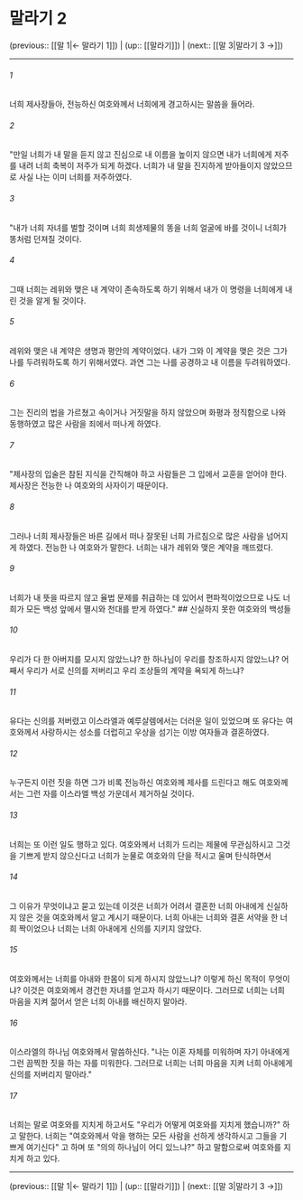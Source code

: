 # 말라기 2

(previous:: [[말 1|← 말라기 1]]) | (up:: [[말라기]]) | (next:: [[말 3|말라기 3 →]])

***




###### 1 

너희 제사장들아, 전능하신 여호와께서 너희에게 경고하시는 말씀을 들어라. 



###### 2 

"만일 너희가 내 말을 듣지 않고 진심으로 내 이름을 높이지 않으면 내가 너희에게 저주를 내려 너희 축복이 저주가 되게 하겠다. 너희가 내 말을 진지하게 받아들이지 않았으므로 사실 나는 이미 너희를 저주하였다. 



###### 3 

"내가 너희 자녀를 벌할 것이며 너희 희생제물의 똥을 너희 얼굴에 바를 것이니 너희가 똥처럼 던져질 것이다. 



###### 4 

그때 너희는 레위와 맺은 내 계약이 존속하도록 하기 위해서 내가 이 명령을 너희에게 내린 것을 알게 될 것이다. 



###### 5 

레위와 맺은 내 계약은 생명과 평안의 계약이었다. 내가 그와 이 계약을 맺은 것은 그가 나를 두려워하도록 하기 위해서였다. 과연 그는 나를 공경하고 내 이름을 두려워하였다. 



###### 6 

그는 진리의 법을 가르쳤고 속이거나 거짓말을 하지 않았으며 화평과 정직함으로 나와 동행하였고 많은 사람을 죄에서 떠나게 하였다. 



###### 7 

"제사장의 입술은 참된 지식을 간직해야 하고 사람들은 그 입에서 교훈을 얻어야 한다. 제사장은 전능한 나 여호와의 사자이기 때문이다. 



###### 8 

그러나 너희 제사장들은 바른 길에서 떠나 잘못된 너희 가르침으로 많은 사람을 넘어지게 하였다. 전능한 나 여호와가 말한다. 너희는 내가 레위와 맺은 계약을 깨뜨렸다. 



###### 9 

너희가 내 뜻을 따르지 않고 율법 문제를 취급하는 데 있어서 편파적이었으므로 나도 너희가 모든 백성 앞에서 멸시와 천대를 받게 하였다." ## 신실하지 못한 여호와의 백성들 



###### 10 

우리가 다 한 아버지를 모시지 않았느냐? 한 하나님이 우리를 창조하시지 않았느냐? 어째서 우리가 서로 신의를 저버리고 우리 조상들의 계약을 욕되게 하느냐? 



###### 11 

유다는 신의를 저버렸고 이스라엘과 예루살렘에서는 더러운 일이 있었으며 또 유다는 여호와께서 사랑하시는 성소를 더럽히고 우상을 섬기는 이방 여자들과 결혼하였다. 



###### 12 

누구든지 이런 짓을 하면 그가 비록 전능하신 여호와께 제사를 드린다고 해도 여호와께서는 그런 자를 이스라엘 백성 가운데서 제거하실 것이다. 



###### 13 

너희는 또 이런 일도 행하고 있다. 여호와께서 너희가 드리는 제물에 무관심하시고 그것을 기쁘게 받지 않으신다고 너희가 눈물로 여호와의 단을 적시고 울며 탄식하면서 



###### 14 

그 이유가 무엇이냐고 묻고 있는데 이것은 너희가 어려서 결혼한 너희 아내에게 신실하지 않은 것을 여호와께서 알고 계시기 때문이다. 너희 아내는 너희와 결혼 서약을 한 너희 짝이었으나 너희는 너희 아내에게 신의를 지키지 않았다. 



###### 15 

여호와께서는 너희를 아내와 한몸이 되게 하시지 않았느냐? 이렇게 하신 목적이 무엇이냐? 이것은 여호와께서 경건한 자녀를 얻고자 하시기 때문이다. 그러므로 너희는 너희 마음을 지켜 젊어서 얻은 너희 아내를 배신하지 말아라. 



###### 16 

이스라엘의 하나님 여호와께서 말씀하신다. "나는 이혼 자체를 미워하며 자기 아내에게 그런 끔찍한 짓을 하는 자를 미워한다. 그러므로 너희는 너희 마음을 지켜 너희 아내에게 신의를 저버리지 말아라." 



###### 17 

너희는 말로 여호와를 지치게 하고서도 "우리가 어떻게 여호와를 지치게 했습니까?" 하고 말한다. 너희는 "여호와께서 악을 행하는 모든 사람을 선하게 생각하시고 그들을 기쁘게 여기신다" 고 하며 또 "의의 하나님이 어디 있느냐?" 하고 말함으로써 여호와를 지치게 하고 있다.

***

(previous:: [[말 1|← 말라기 1]]) | (up:: [[말라기]]) | (next:: [[말 3|말라기 3 →]])
